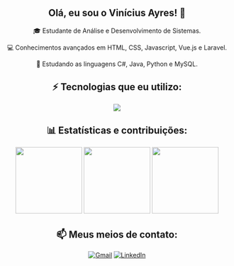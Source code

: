 <div align="center">
  
## Olá, eu sou o Vinícius Ayres! 👋

🎓 Estudante de Análise e Desenvolvimento de Sistemas.

💻 Conhecimentos avançados em HTML, CSS, Javascript, Vue.js e Laravel.

🚀 Estudando as linguagens C#, Java, Python e MySQL.

## ⚡ Tecnologias que eu utilizo:

<img src="https://skillicons.dev/icons?i=html,css,js,vue,laravel,cs,java,python,mysql">

## 📊 Estatísticas e contribuições:

<div align="center">

<img height="150em" src="https://github-readme-stats.vercel.app/api/top-langs/?username=vini-ayres&theme=tokyonight&layout=compact&langs_count=16">
<img height="150em" src="https://github-readme-stats.vercel.app/api?username=vini-ayres&theme=tokyonight&show_icons=true">
<img height="150em" src="https://github-readme-streak-stats.herokuapp.com/?user=vini-ayres&theme=tokyonight&show_icons=true">

## 📫 Meus meios de contato:

[![Gmail](https://img.shields.io/badge/Gmail-D14836?style=for-the-badge&logo=gmail&logoColor=white)](mailto:vini.na.ayres@gmail.com)
[![LinkedIn](https://img.shields.io/badge/LinkedIn-0077B5?style=for-the-badge&logo=linkedin&logoColor=white)](https://www.linkedin.com/in/vinicius-ayres/)

</div>

</div>

